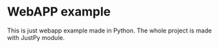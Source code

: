 # WebAPP example

This is just webapp example made in Python. The whole project is made with JustPy module.
